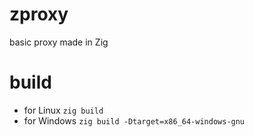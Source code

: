 # zproxy
basic proxy made in Zig
# build
- for Linux
`zig build`
- for Windows
`zig build -Dtarget=x86_64-windows-gnu`

